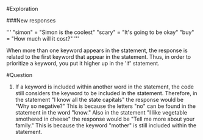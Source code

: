 #Exploration

###New responses

'''
"simon" = "Simon is the coolest"
"scary" = "It's going to be okay"
"buy" = "How much will it cost?"
'''

When more than one keyword appears in the statement, the response is related to the first keyword that appear in the statement. Thus, in order to prioritize a keyword, you put it higher up in the 'if' statement.


#Question

1. If a keyword is included within another word in the statement, the code still considers the keyword to be included in the statement. Therefore, in the statement "I know all the state capitals" the response would be "Why so negative?" This is because the letters "no" can be found in the statement in the word "know." Also in the statement "I like vegetable smothered in cheese" the response would be "Tell me more about your family." This is because the keyword "mother" is still included within the statement.
